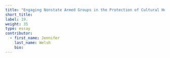 ```yaml
---
title: "Engaging Nonstate Armed Groups in the Protection of Cultural Heritage"
short_title:
label: 19.
weight: 35
type: essay
contributor:
  - first_name: Jennifer
    last_name: Welsh
    bio:
---
```

